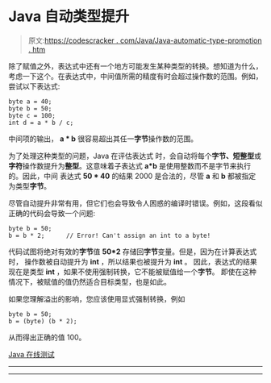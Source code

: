 # Java 自动类型提升

> 原文:[https://codescracker . com/Java/Java-automatic-type-promotion . htm](https://codescracker.com/java/java-automatic-type-promotion.htm)

除了赋值之外，表达式中还有一个地方可能发生某种类型的转换。想知道为什么，考虑一下这个。在表达式中，中间值所需的精度有时会超过操作数的范围。例如，尝试以下表达式:

```
byte a = 40;
byte b = 50;
byte c = 100;
int d = a * b / c;
```

中间项的输出， **a * b** 很容易超出其任一**字节**操作数的范围。

为了处理这种类型的问题，Java 在评估表达式 时，会自动将每个**字节、短整型**或**字符**操作数提升为**整型**。这意味着子表达式 **a*b** 是使用整数而不是字节来执行的。因此，中间 表达式 **50 * 40** 的结果 2000 是合法的，尽管 **a** 和 **b** 都被指定为类型**字节**。

尽管自动提升非常有用，但它们也会导致令人困惑的编译时错误。例如，这段看似正确的代码会导致一个问题:

```
byte b = 50;
b = b * 2;      // Error! Can't assign an int to a byte!
```

代码试图将绝对有效的**字节**值 **50*2** 存储回**字节**变量。但是，因为在计算表达式时， 操作数被自动提升为 **int** ，所以结果也被提升为 **int** 。 因此，表达式的结果现在是类型 **int** ，如果不使用强制转换，它不能被赋值给一个**字节**。 即使在这种情况下，被赋值的值仍然适合目标类型，也是如此。

如果您理解溢出的影响，您应该使用显式强制转换，例如

```
byte b = 50;
b = (byte) (b * 2);
```

从而得出正确的值 100。

[Java 在线测试](/exam/showtest.php?subid=1)

* * *

* * *